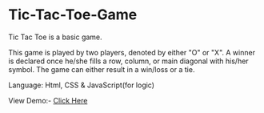 # Tic-Tac-Toe-Game
Tic Tac Toe is a basic game.

This game is played by two players, denoted by either "O" or "X".
A winner is declared once he/she fills a row, column, or main diagonal with his/her symbol.
The game can either result in a win/loss or a tie.

Language: Html, CSS & JavaScript(for logic)

View Demo:- <a href="https://abhinandanraj.github.io/Tic-Tac-Toe-Game/">Click Here</a>

